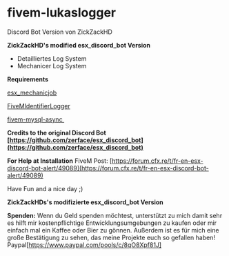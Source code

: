 # fivem-lukaslogger
Discord Bot Version von ZickZackHD

**ZickZackHD's modified esx_discord_bot Version**

+ Detailliertes Log System
+ Mechanicer Log System

**Requirements**

[esx_mechanicjob](included)

[FiveMIdentifierLogger](https://github.com/ThymonA/FiveMIdentifierLogger)

[fivem-mysql-async ](https://github.com/brouznouf/fivem-mysql-async)


**Credits to the original Discord Bot [https://github.com/zerface/esx_discord_bot](https://github.com/zerface/esx_discord_bot)**

**For Help at Installation**
FiveM Post: [https://forum.cfx.re/t/fr-en-esx-discord-bot-alert/49089](https://forum.cfx.re/t/fr-en-esx-discord-bot-alert/49089)

Have Fun and a nice day ;)

**ZickZackHDs's modifizierte esx_discord_bot Version**

**Spenden:**
Wenn du Geld spenden möchtest, unterstützt zu mich damit sehr es hilft mir kostenpflichtige Entwicklungsumgebungen zu kaufen oder mir einfach mal ein Kaffee oder Bier zu gönnen. Außerdem ist es für mich eine große Bestätigung zu sehen, das meine Projekte euch so gefallen haben!
Paypal[https://www.paypal.com/pools/c/8qO8Xpf81J]
